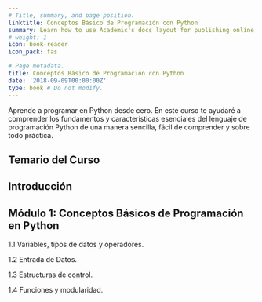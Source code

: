 ```yaml
---
# Title, summary, and page position.
linktitle: Conceptos Básico de Programación con Python
summary: Learn how to use Academic's docs layout for publishing online courses, software documentation, and tutorials.
# weight: 1
icon: book-reader
icon_pack: fas

# Page metadata.
title: Conceptos Básico de Programación con Python
date: '2018-09-09T00:00:00Z'
type: book # Do not modify.
---
```


Aprende a programar en Python desde cero. En este curso te ayudaré a comprender los fundamentos y características esenciales del lenguaje de programación Python de una manera sencilla, fácil de comprender y sobre todo práctica.



## Temario del Curso

## Introducción

## **Módulo 1:** **Conceptos Básicos de Programación en Python**

1.1 Variables, tipos de datos y operadores.

1.2 Entrada de Datos.

1.3 Estructuras de control.

1.4 Funciones y modularidad.
